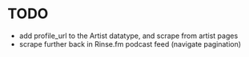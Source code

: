 TODO
====

- add profile_url to the Artist datatype, and scrape from artist pages
- scrape further back in Rinse.fm podcast feed (navigate pagination)
